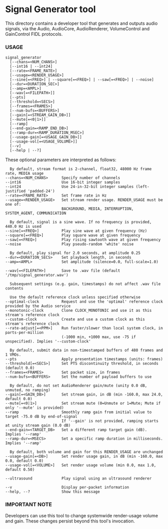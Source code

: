 # Signal Generator tool

This directory contains a developer tool that generates and outputs audio signals, via the Audio,
AudioCore, AudioRenderer, VolumeControl and GainControl FIDL protocols.

### USAGE

    signal_generator
      [--chans=<NUM_CHANS>]
      [--int16 | --int24]
      [--rate=<FRAME_RATE>]
      [--usage=<RENDER_USAGE>]
      [--sine[=<FREQ>] | --square[=<FREQ>] | --saw[=<FREQ>] | --noise]
      [--dur=<DURATION_SEC>]
      [--amp=<AMPL>]
      [--wav[=<FILEPATH>]]
      [--pts]
      [--threshold=<SECS>]
      [--frames=<FRAMES>]
      [--num-bufs=<BUFFERS>]
      [--gain[=<STREAM_GAIN_DB>]]
      [--mute[=<0|1>]]
      [--ramp]
      [--end-gain=<RAMP_END_DB>]
      [--ramp-dur=<RAMP_DURATION_MSEC>]
      [--usage-gain[=<USAGE_GAIN_DB>]]
      [--usage-vol[=<USAGE_VOLUME>]]
      [--v]
      [--help | --?]

These optional parameters are interpreted as follows:

      By default, stream format is 2-channel, float32, 48000 Hz frame rate, MEDIA usage
    --chans=<NUM_CHANS>      Specify number of channels
    --int16                  Use 16-bit integer samples
    --int24                  Use 24-in-32-bit integer samples (left-justified 'padded-24')
    --rate=<FRAME_RATE>      Set frame rate in Hz
    --usage=<RENDER_USAGE>   Set stream render usage. RENDER_USAGE must be one of:
                             BACKGROUND, MEDIA, INTERRUPTION, SYSTEM_AGENT, COMMUNICATION

      By default, signal is a sine wave. If no frequency is provided, 440.0 Hz is used
    --sine[=<FREQ>]          Play sine wave at given frequency (Hz)
    --square[=<FREQ>]        Play square wave at given frequency
    --saw[=<FREQ>]           Play rising sawtooth wave at given frequency
    --noise                  Play pseudo-random 'white' noise

      By default, play signal for 2.0 seconds, at amplitude 0.25
    --dur=<DURATION_SECS>    Set playback length, in seconds
    --amp=<AMPL>             Set amplitude (silence=0.0, full-scale=1.0)

    --wav[=<FILEPATH>]       Save to .wav file (default '/tmp/signal_generator.wav')

      Subsequent settings (e.g. gain, timestamps) do not affect .wav file contents

      Use the default reference clock unless specified otherwise
    --optimal-clock          Request and use the 'optimal' reference clock provided by the Audio service
    --monotonic-clock        Clone CLOCK_MONOTONIC and use it as this stream's reference clock
    --custom-clock           Create and use a custom clock as this stream's reference clock
    --rate-adjust[=<PPM>]    Run faster/slower than local system clock, in parts-per-million
                             (-1000 min, +1000 max, use -75 if unspecified). Implies '--custom-clock'

      By default, submit data in non-timestamped buffers of 480 frames and 1 VMOs.
    --pts                    Apply presentation timestamps (units: frames)
    --threshold[=<SECS>]     Set PTS discontinuity threshold, in seconds (default 0.0)
    --frames=<FRAMES>        Set packet size, in frames
    --num-bufs=<BUFFERS>     Set the number of payload buffers to use

      By default, do not set AudioRenderer gain/mute (unity 0.0 dB, unmuted, no ramping)
    --gain[=<GAIN_DB>]       Set stream gain, in dB (min -160.0, max 24.0, default 0.0)
    --mute[=<0|1>]           Set stream mute (0=Unmute or 1=Mute; Mute if only '--mute' is provided)
    --ramp                   Smoothly ramp gain from initial value to target -75.0 dB by end-of-signal
                             If '--gain' is not provided, ramping starts at unity stream gain (0.0 dB)
    --end-gain=<TARGET_DB>   Set a different ramp target gain (dB). Implies '--ramp'
    --ramp-dur=<MSECS>       Set a specific ramp duration in milliseconds. Implies '--ramp'

      By default, both volume and gain for this RENDER_USAGE are unchanged
    --usage-gain[=<DB>]      Set render usage gain, in dB (min -160.0, max 0.0, default 0.0)
    --usage-vol[=<VOLUME>]   Set render usage volume (min 0.0, max 1.0, default 0.50)

    --ultrasound             Play signal using an ultrasound renderer

    --v                      Display per-packet information
    --help, --?              Show this message

### IMPORTANT NOTE

Developers can use this tool to change systemwide render-usage volume and gain. These changes
persist beyond this tool's invocation.
